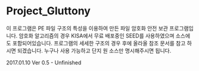 # Project_Gluttony

이 프로그램은 PE 파일 구조의 특성을 이용하여 만든
파일 암호화 안전 보관 프로그램입니다.
암호화 알고리즘의 경우 KISA에서 무료 배포중인
SEED를 사용하였으며 소스에도 포함되어있습니다.
프로그램의 세세한 구조의 경우 후에 올라올 참조 문서를 참고 하시면 되겠습니다.
누구나 사용 가능하고 단지 원 소스만 명시해주시면 됩니다.

2017.01.10 Ver 0.5 - Unfinished
